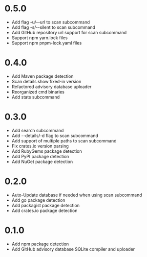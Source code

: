# 0.5.0

- Add flag -u/--url to scan subcommand
- Add flag -s/--silent to scan subcommand
- Add GitHub repository url support for scan subcommand
- Support npm yarn.lock files
- Support npm pnpm-lock.yaml files

# 0.4.0

- Add Maven package detection
- Scan details show fixed-in version
- Refactored advisory database uploader
- Reorganized cmd binaries
- Add stats subcommand

# 0.3.0

- Add search subcommand
- Add --details/-d flag to scan subcommand
- Add support of multiple paths to scan subcommand
- Fix crates.io version parsing
- Add RubyGems package detection
- Add PyPI package detection
- Add NuGet package detection

# 0.2.0

- Auto-Update database if needed when using scan subcommand
- Add go package detection
- Add packagist package detection
- Add crates.io package detection

# 0.1.0

- Add npm package detection
- Add GitHub advisory database SQLite compiler and uploader